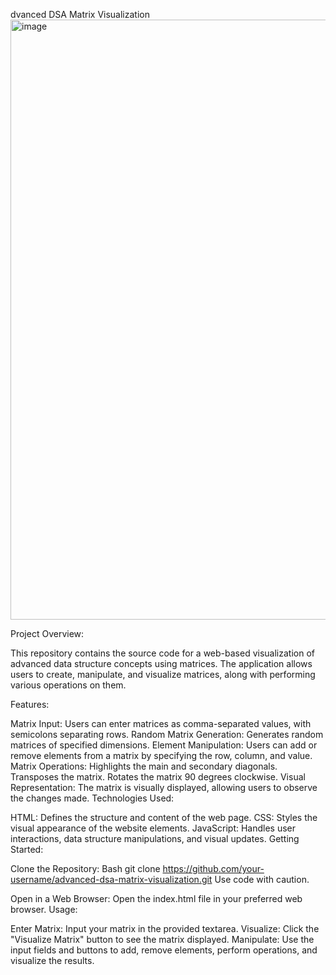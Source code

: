 dvanced DSA Matrix Visualization
<img width="960" alt="image" src="https://github.com/user-attachments/assets/91af8c24-f6c7-4691-ae09-d188c2f1b92d">

Project Overview:

This repository contains the source code for a web-based visualization of advanced data structure concepts using matrices. The application allows users to create, manipulate, and visualize matrices, along with performing various operations on them.

Features:

Matrix Input: Users can enter matrices as comma-separated values, with semicolons separating rows.
Random Matrix Generation: Generates random matrices of specified dimensions.
Element Manipulation: Users can add or remove elements from a matrix by specifying the row, column, and value.
Matrix Operations:
Highlights the main and secondary diagonals.
Transposes the matrix.
Rotates the matrix 90 degrees clockwise.
Visual Representation: The matrix is visually displayed, allowing users to observe the changes made.
Technologies Used:

HTML: Defines the structure and content of the web page.
CSS: Styles the visual appearance of the website elements.
JavaScript: Handles user interactions, data structure manipulations, and visual updates.
Getting Started:

Clone the Repository:
Bash
git clone https://github.com/your-username/advanced-dsa-matrix-visualization.git
Use code with caution.

Open in a Web Browser: Open the index.html file in your preferred web browser.
Usage:

Enter Matrix: Input your matrix in the provided textarea.
Visualize: Click the "Visualize Matrix" button to see the matrix displayed.
Manipulate: Use the input fields and buttons to add, remove elements, perform operations, and visualize the results.

